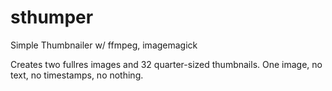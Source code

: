 # sthumper
Simple Thumbnailer w/ ffmpeg, imagemagick

Creates two fullres images and 32 quarter-sized thumbnails. 
One image, no text, no timestamps, no nothing.

